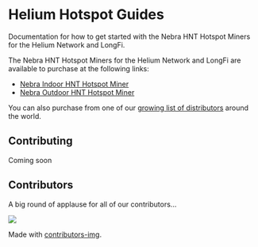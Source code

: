 # Helium Hotspot Guides

Documentation for how to get started with the Nebra HNT Hotspot Miners for the Helium Network and LongFi.

The Nebra HNT Hotspot Miners for the Helium Network and LongFi are available to purchase at the following links:
- [Nebra Indoor HNT Hotspot Miner](https://nebra.io/hntin)
- [Nebra Outdoor HNT Hotspot Miner](https://nebra.io/hntout)

You can also purchase from one of our [growing list of distributors](distributors.md) around the world.

## Contributing

Coming soon

## Contributors

A big round of applause for all of our contributors...

<a href="https://github.com/NebraLtd/Helium-Guides/graphs/contributors">
  <img src="https://contrib.rocks/image?repo=NebraLtd/Helium-Guides" />
</a>

Made with [contributors-img](https://contrib.rocks).
